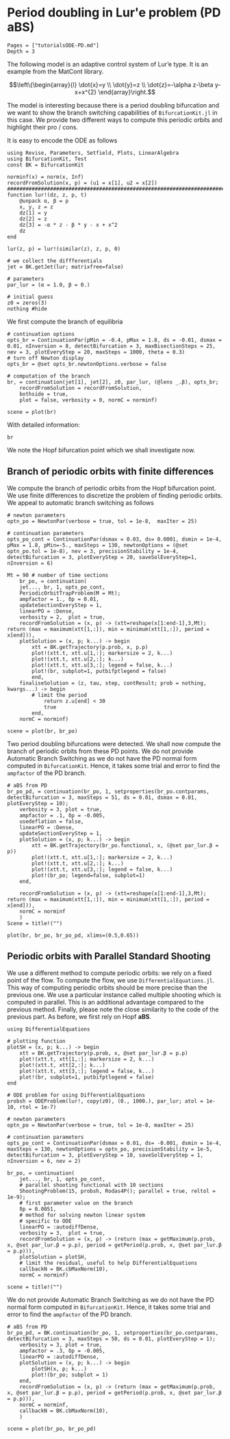# Period doubling in Lur'e problem (PD aBS)

```@contents
Pages = ["tutorialsODE-PD.md"]
Depth = 3
```

The following model is an adaptive control system of Lur’e type. It is an example from the MatCont library.

$$\left\{\begin{array}{l}
\dot{x}=y \\
\dot{y}=z \\
\dot{z}=-\alpha z-\beta y-x+x^{2}
\end{array}\right.$$


The model is interesting because there is a period doubling bifurcation and we want to show the branch switching capabilities of `BifurcationKit.jl` in this case. We provide two different ways to compute this periodic orbits and highlight their pro / cons.

It is easy to encode the ODE as follows

```@example TUTLURE
using Revise, Parameters, Setfield, Plots, LinearAlgebra
using BifurcationKit, Test
const BK = BifurcationKit

norminf(x) = norm(x, Inf)
recordFromSolution(x, p) = (u1 = x[1], u2 = x[2])
####################################################################################################
function lur!(dz, z, p, t)
	@unpack α, β = p
	x, y, z = z
	dz[1] = y
	dz[2] =	z
	dz[3] = -α * z - β * y - x + x^2
	dz
end

lur(z, p) = lur!(similar(z), z, p, 0)

# we collect the diffferentials
jet = BK.getJet(lur; matrixfree=false)

# parameters
par_lur = (α = 1.0, β = 0.)

# initial guess
z0 = zeros(3)
nothing #hide
```

We first compute the branch of equilibria

```@example TUTLURE
# continuation options
opts_br = ContinuationPar(pMin = -0.4, pMax = 1.8, ds = -0.01, dsmax = 0.01, nInversion = 8, detectBifurcation = 3, maxBisectionSteps = 25, nev = 3, plotEveryStep = 20, maxSteps = 1000, theta = 0.3)
# turn off Newton display
opts_br = @set opts_br.newtonOptions.verbose = false

# computation of the branch
br, = continuation(jet[1], jet[2], z0, par_lur, (@lens _.β), opts_br;
	recordFromSolution = recordFromSolution,
	bothside = true,
	plot = false, verbosity = 0, normC = norminf)

scene = plot(br)
```

With detailed information:

```@example TUTLURE
br
```

We note the Hopf bifurcation point which we shall investigate now.

## Branch of periodic orbits with finite differences

We compute the branch of periodic orbits from the Hopf bifurcation point. We use finite differences to discretize the problem of finding periodic orbits. We appeal to automatic branch switching as follows

```@example TUTLURE
# newton parameters
optn_po = NewtonPar(verbose = true, tol = 1e-8,  maxIter = 25)

# continuation parameters
opts_po_cont = ContinuationPar(dsmax = 0.03, ds= 0.0001, dsmin = 1e-4, pMax = 1.8, pMin=-5., maxSteps = 130, newtonOptions = (@set optn_po.tol = 1e-8), nev = 3, precisionStability = 1e-4, detectBifurcation = 3, plotEveryStep = 20, saveSolEveryStep=1, nInversion = 6)

Mt = 90 # number of time sections
	br_po, = continuation(
	jet..., br, 1, opts_po_cont,
	PeriodicOrbitTrapProblem(M = Mt);
	ampfactor = 1., δp = 0.01,
	updateSectionEveryStep = 1,
	linearPO = :Dense,
	verbosity = 2,	plot = true,
	recordFromSolution = (x, p) -> (xtt=reshape(x[1:end-1],3,Mt); return (max = maximum(xtt[1,:]), min = minimum(xtt[1,:]), period = x[end])),
	plotSolution = (x, p; k...) -> begin
		xtt = BK.getTrajectory(p.prob, x, p.p)
		plot!(xtt.t, xtt.u[1,:]; markersize = 2, k...)
		plot!(xtt.t, xtt.u[2,:]; k...)
		plot!(xtt.t, xtt.u[3,:]; legend = false, k...)
		plot!(br, subplot=1, putbifptlegend = false)
		end,
	finaliseSolution = (z, tau, step, contResult; prob = nothing, kwargs...) -> begin
		# limit the period
			return z.u[end] < 30
			true
		end,
	normC = norminf)

scene = plot(br, br_po)
```

Two period doubling bifurcations were detected. We shall now compute the branch of periodic orbits from these PD points. We do not provide Automatic Branch Switching as we do not have the PD normal form computed in `BifurcationKit`. Hence, it takes some trial and error to find the `ampfactor` of the PD branch.

```@example TUTLURE
# aBS from PD
br_po_pd, = continuation(br_po, 1, setproperties(br_po.contparams, detectBifurcation = 3, maxSteps = 51, ds = 0.01, dsmax = 0.01, plotEveryStep = 10);
	verbosity = 3, plot = true,
	ampfactor = .1, δp = -0.005,
	usedeflation = false,
	linearPO = :Dense,
	updateSectionEveryStep = 1,
	plotSolution = (x, p; k...) -> begin
		xtt = BK.getTrajectory(br_po.functional, x, (@set par_lur.β = p))
		plot!(xtt.t, xtt.u[1,:]; markersize = 2, k...)
		plot!(xtt.t, xtt.u[2,:]; k...)
		plot!(xtt.t, xtt.u[3,:]; legend = false, k...)
		plot!(br_po; legend=false, subplot=1)
	end,

	recordFromSolution = (x, p) -> (xtt=reshape(x[1:end-1],3,Mt); return (max = maximum(xtt[1,:]), min = minimum(xtt[1,:]), period = x[end])),
	normC = norminf
	)
Scene = title!("")
```

```@example TUTLURE
plot(br, br_po, br_po_pd, xlims=(0.5,0.65))
```

## Periodic orbits with Parallel Standard Shooting

We use a different method to compute periodic orbits: we rely on a fixed point of the flow. To compute the flow, we use `DifferentialEquations.jl`. This way of computing periodic orbits should be more precise than the previous one. We use a particular instance called multiple shooting which is computed in parallel. This is an additional advantage compared to the previous method. Finally, please note the close similarity to the code of the previous part. As before, we first rely on Hopf **aBS**.

```@example TUTLURE
using DifferentialEquations

# plotting function
plotSH = (x, p; k...) -> begin
	xtt = BK.getTrajectory(p.prob, x, @set par_lur.β = p.p)
	plot!(xtt.t, xtt[1,:]; markersize = 2, k...)
	plot!(xtt.t, xtt[2,:]; k...)
	plot!(xtt.t, xtt[3,:]; legend = false, k...)
	plot!(br, subplot=1, putbifptlegend = false)
end

# ODE problem for using DifferentialEquations
probsh = ODEProblem(lur!, copy(z0), (0., 1000.), par_lur; atol = 1e-10, rtol = 1e-7)

# newton parameters
optn_po = NewtonPar(verbose = true, tol = 1e-8, maxIter = 25)

# continuation parameters
opts_po_cont = ContinuationPar(dsmax = 0.01, ds= -0.001, dsmin = 1e-4, maxSteps = 130, newtonOptions = optn_po, precisionStability = 1e-5, detectBifurcation = 3, plotEveryStep = 10, saveSolEveryStep = 1, nInversion = 6, nev = 2)

br_po, = continuation(
	jet..., br, 1, opts_po_cont,
	# parallel shooting functional with 10 sections
	ShootingProblem(15, probsh, Rodas4P(); parallel = true, reltol = 1e-9);
	# first parameter value on the branch
	δp = 0.0051,
	# method for solving newton linear system
	# specific to ODE
	linearPO = :autodiffDense,
	verbosity = 3,	plot = true,
	recordFromSolution = (x, p) -> (return (max = getMaximum(p.prob, x, @set par_lur.β = p.p), period = getPeriod(p.prob, x, @set par_lur.β = p.p))),
	plotSolution = plotSH,
	# limit the residual, useful to help DifferentialEquations
	callbackN = BK.cbMaxNorm(10),
	normC = norminf)

scene = title!("")
```

We do not provide Automatic Branch Switching as we do not have the PD normal form computed in `BifurcationKit`. Hence, it takes some trial and error to find the `ampfactor` of the PD branch.

```@example TUTLURE
# aBS from PD
br_po_pd, = BK.continuation(br_po, 1, setproperties(br_po.contparams, detectBifurcation = 3, maxSteps = 50, ds = 0.01, plotEveryStep = 1);
	verbosity = 3, plot = true,
	ampfactor = .3, δp = -0.005,
	linearPO = :autodiffDense,
	plotSolution = (x, p; k...) -> begin
		plotSH(x, p; k...)
		plot!(br_po; subplot = 1)
	end,
	recordFromSolution = (x, p) -> (return (max = getMaximum(p.prob, x, @set par_lur.β = p.p), period = getPeriod(p.prob, x, @set par_lur.β = p.p))),
	normC = norminf,
	callbackN = BK.cbMaxNorm(10),
	)

scene = plot(br_po, br_po_pd)
```

